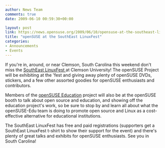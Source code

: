 ```yaml
---
author: News Team
comments: true
date: 2009-06-10 00:59:30+00:00

layout: post
link: https://news.opensuse.org/2009/06/10/opensuse-at-the-southeast-linuxfest/
title: "openSUSE at the SouthEast LinuxFest"
categories:
- Announcements
- Events
---
```

If you're in, around, or near Clemson, South Carolina this weekend don't miss the [SouthEast LinuxFest ](http://www.southeastlinuxfest.org/)at Clemson University! The openSUSE Project will be exhibiting at the 'fest and giving away plenty of openSUSE DVDs, stickers, and a few other assorted goodies for openSUSE enthusiasts and contributors.

Members of the [openSUSE Education](http://en.opensuse.org/Education) project will also be at the openSUSE booth to talk about open source and education, and showing off the education project's work, so be sure to stop by and learn all about what the openSUSE-Edu team is doing to promote open source and Linux as a cost-effective alternative for educational institutions.

The SouthEast LinuxFest has free and paid registrations (supporters get a SouthEast LinuxFest t-shirt to show their support for the event) and there's plenty of great talks and exhibits for openSUSE enthusiasts. See you in South Carolina!		
